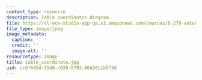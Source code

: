 ```yaml
---
content_type: resource
description: Table coordinates diagram.
file: https://ol-ocw-studio-app-qa.s3.amazonaws.com/courses/6-270-autonomous-robot-design-competition-january-iap-2005/cc6f645d55d8c020579386d20c1b573d_table_coordinate.jpg
file_type: image/jpeg
image_metadata:
  caption: ''
  credit: ''
  image-alt: ''
resourcetype: Image
title: table_coordinate.jpg
uid: cc6f645d-55d8-c020-5793-86d20c1b573d
---
```


